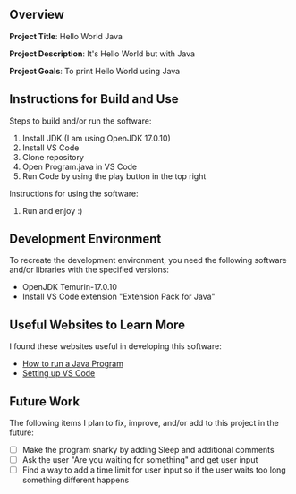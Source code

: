 ## Overview

**Project Title**: Hello World Java

**Project Description**: It's Hello World but with Java

**Project Goals**: To print Hello World using Java

## Instructions for Build and Use

Steps to build and/or run the software:

1. Install JDK (I am using OpenJDK 17.0.10)
2. Install VS Code
3. Clone repository
4. Open Program.java in VS Code
5. Run Code by using the play button in the top right

Instructions for using the software:

1. Run and enjoy :)

## Development Environment 

To recreate the development environment, you need the following software and/or libraries with the specified versions:

* OpenJDK Temurin-17.0.10
* Install VS Code extension "Extension Pack for Java"

## Useful Websites to Learn More

I found these websites useful in developing this software:

* [How to run a Java Program](https://www.tutorialspoint.com/How-to-run-a-java-program)
* [Setting up VS Code](https://code.visualstudio.com/docs/java/java-tutorial)

## Future Work

The following items I plan to fix, improve, and/or add to this project in the future:

* [ ] Make the program snarky by adding Sleep and additional comments
* [ ] Ask the user "Are you waiting for something" and get user input
* [ ] Find a way to add a time limit for user input so if the user waits too long something different happens
